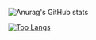 ![Anurag's GitHub stats](https://github-readme-stats.vercel.app/api?username=SeanGaff&count_private=true)

[![Top Langs](https://github-readme-stats.vercel.app/api/top-langs/?username=SeanGaff&layout=compact&count_private=true)](https://github.com/anuraghazra/github-readme-stats)
